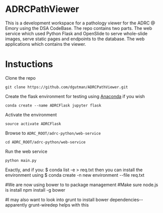 ADRCPathViewer
=====================
This is a development workspace for a pathology viewer for the ADRC @ Emory using the DSA CodeBase. The repo contains two parts. The web service which used Python Flask and OpenSlide to serve whole-slide images, serve static pages and endpoints to the database. The web applications which contains the viewer.

Instuctions
=====================
Clone the repo

    git clone https://github.com/dgutman/ADRCPathViewer.git

Create the flask environment for testing using [Anaconda](https://www.continuum.io/downloads) if you wish

    conda create --name ADRCFlask jupyter flask

Activate the environment

    source activate ADRCFlask

Browse to `ADRC_ROOT/adrc-python/web-service`

    cd ADRC_ROOT/adrc-python/web-service

Run the web service

    python main.py

Exactly, and if you:
$ conda list -e > req.txt
then you can install the environment using
$ conda create -n new environment --file req.txt

#We are now using bower to to package management
#Make sure node.js is install
npm install -g bower



#I may also want to look into grunt to install bower dependencies-- apparently grunt-wiredep helps with this
